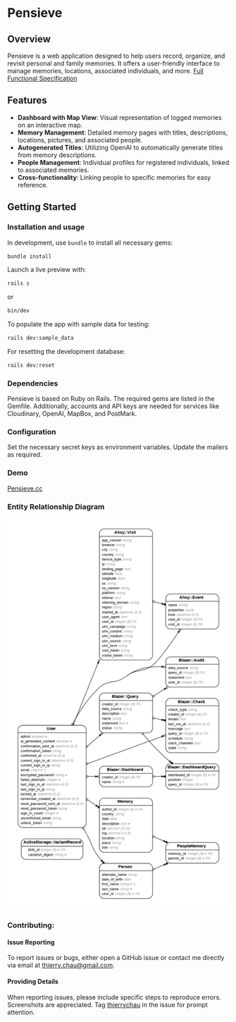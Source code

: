 # Pensieve 
## Overview
Pensieve is a web application designed to help users record, organize, and revisit personal and family memories. It offers a user-friendly interface to manage memories, locations, associated individuals, and more. [Full Functional Specification](https://gist.github.com/thierrychau/0d558373c7605ed4459f21a80ea86112)

## Features
- **Dashboard with Map View**: Visual representation of logged memories on an interactive map.
- **Memory Management**: Detailed memory pages with titles, descriptions, locations, pictures, and associated people.
- **Autogenerated Titles**: Utilizing OpenAI to automatically generate titles from memory descriptions.
- **People Management**: Individual profiles for registered individuals, linked to associated memories.
- **Cross-functionality**: Linking people to specific memories for easy reference.

## Getting Started
### Installation and usage
In development, use `bundle` to install all necessary gems:
```bash
bundle install
```
Launch a live preview with:
```bash
rails s
```
or
```bash
bin/dev
```

To populate the app with sample data for testing:
```bash
rails dev:sample_data
```

For resetting the development database:
```bash
rails dev:reset
```
### Dependencies
Pensieve is based on Ruby on Rails. The required gems are listed in the Gemfile. Additionally, accounts and API keys are needed for services like Cloudinary, OpenAI, MapBox, and PostMark.

### Configuration
Set the necessary secret keys as environment variables.
Update the mailers as required.

### Demo
[Pensieve.cc](https://pensieve.cc)

### Entity Relationship Diagram
![ERD](erd.png)

### Contributing:
#### Issue Reporting

To report issues or bugs, either open a GitHub issue or contact me directly via email at [thierry.chau@gmail.com](mailto:thierry.chau@gmail.com?subject=[GitHub/Pensieve]%20Bugs).

#### Providing Details

When reporting issues, please include specific steps to reproduce errors. Screenshots are appreciated. Tag [thierrychau](https://github.com/thierrychau) in the issue for prompt attention.
